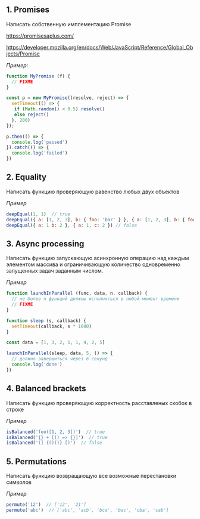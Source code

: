 ## 1. Promises
Написать собственную имплементацию Promise

https://promisesaplus.com/

https://developer.mozilla.org/en/docs/Web/JavaScript/Reference/Global_Objects/Promise

*Пример:*
```javascript
function MyPromise (f) {
  // FIXME
}

const p = new MyPromise((resolve, reject) => {
  setTimeout(() => {
   if (Math.random() < 0.5) resolve()
   else reject()
  }, 200)
});

p.then(() => {
  console.log('passed')
}).catch(() => {
  console.log('failed')
})
```

## 2. Equality
Написать функцию проверяющую равенство любых двух объектов

*Пример*
```javascript
deepEqual(1, 1)  // true
deepEqual({ a: [1, 2, 3], b: { foo: 'bar' } }, { a: [1, 2, 3], b: { foo: 'bar' } }) // true
deepEqual({ a: 1 b: 2 }, { a: 1, c: 2 }) // false
```

## 3. Async processing
Написать функцию запускающую асинхронную операцию над каждым элементом массива и ограничивающую количество одновременно запущенных задач заданным числом.

*Пример*
```javascript
function launchInParallel (func, data, n, callback) {
  // не более n функций должны исполняться в любой момент времени
  // FIXME
}

function sleep (s, callback) {
  setTimeout(callback, s * 1000)
}

const data = [1, 3, 2, 1, 1, 4, 2, 5]

launchInParallel(sleep, data, 5, () => {
  // должно завершиться через 6 секунд
  console.log('done')
})
```

## 4. Balanced brackets
Написать функцию проверяющую корректность расставленых скобок в строке

*Пример*
```javascript
isBalanced('foo([1, 2, 3])')  // true
isBalanced('{} + [() => {}]')  // true
isBalanced('(] {()()} [)')  // false
```

## 5. Permutations
Написать функцию возвращающую все возможные перестановки символов

*Пример*
```javascript
permute('12')  // ['12', '21']
permute('abc')  // ['abc', 'acb', 'bca', 'bac', 'cba', 'cab']
```
